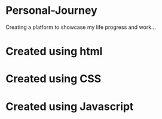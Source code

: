 # Personal-Journey
Creating a platform to showcase my life progress and work...
# Created using html
# Created using CSS
# Created using Javascript
